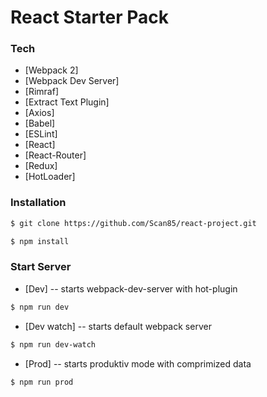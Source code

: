# React Starter Pack

### Tech

* [Webpack 2]
* [Webpack Dev Server]
* [Rimraf]
* [Extract Text Plugin]
* [Axios]
* [Babel]
* [ESLint]
* [React]
* [React-Router]
* [Redux]
* [HotLoader]

### Installation

```sh
$ git clone https://github.com/Scan85/react-project.git

$ npm install
```

### Start Server
* [Dev] -- starts webpack-dev-server with hot-plugin
```sh
$ npm run dev
```
* [Dev watch] -- starts default webpack server
```sh
$ npm run dev-watch
```
* [Prod] -- starts produktiv mode with comprimized data
```sh
$ npm run prod
```
